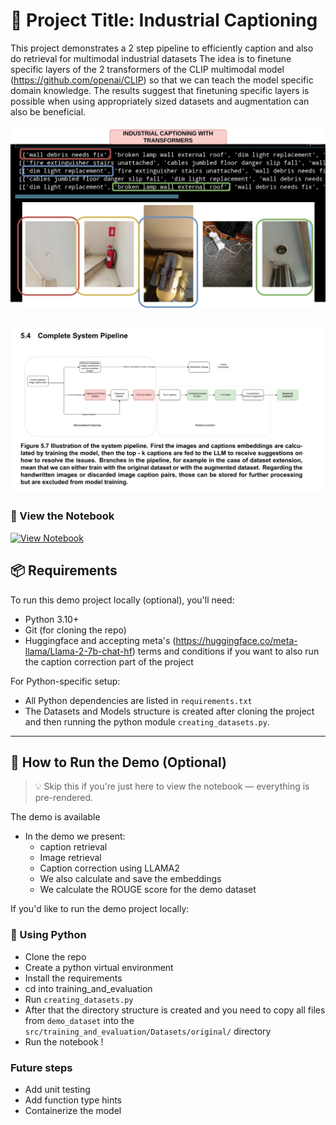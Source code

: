 # 🧠 Project Title: Industrial Captioning

This project demonstrates a 2 step pipeline to efficiently caption 
and also do retrieval for multimodal industrial datasets
The idea is to finetune specific layers of the 2 transformers of the CLIP multimodal model (https://github.com/openai/CLIP) so that we can teach the model specific domain knowledge. The results suggest that finetuning specific layers is possible when using appropriately sized datasets and augmentation can also be beneficial.


<p align="center">
  <img src="preview.png" width="700"/>
</p>


![System Architecture](./system.png)
---

### 📘 View the Notebook

[![View Notebook](https://img.shields.io/badge/View-Notebook-blue?logo=jupyter)](./demo-notebook.ipynb)

## 📦 Requirements

To run this demo project locally (optional), you'll need:

- Python 3.10+
- Git (for cloning the repo)
- Huggingface and accepting meta's (https://huggingface.co/meta-llama/Llama-2-7b-chat-hf) terms and conditions if you want to also run the caption correction part of the project

For Python-specific setup:

- All Python dependencies are listed in `requirements.txt`
- The Datasets and Models structure is created after cloning the project
and then running the python module `creating_datasets.py`.

---

## 🚀 How to Run the Demo (Optional)

> 💡 Skip this if you're just here to view the notebook — everything is pre-rendered.

The demo is available 
- In the demo we present:
    - caption retrieval
    - Image retrieval
    - Caption correction using LLAMA2 
    - We also calculate and save the embeddings
    - We calculate the ROUGE score for the demo dataset

If you'd like to run the demo project locally:

### 🐳 Using Python

- Clone the repo
- Create a python virtual environment 
- Install the requirements
- cd into training_and_evaluation
- Run `creating_datasets.py`
- After that the directory structure is created and you need to copy all files from `demo_dataset` into the `src/training_and_evaluation/Datasets/original/` directory
- Run the notebook !

### Future steps
- Add unit testing
- Add function type hints
- Containerize the model

``````
